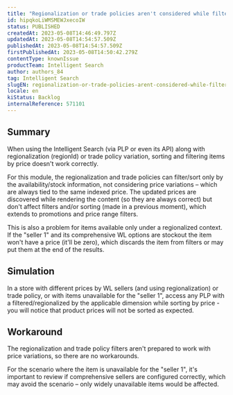 ```yaml
---
title: "Regionalization or trade policies aren't considered while filtering or sorting items by price"
id: hipqkoLiWMSMEWJxecoIW
status: PUBLISHED
createdAt: 2023-05-08T14:46:49.797Z
updatedAt: 2023-05-08T14:54:57.509Z
publishedAt: 2023-05-08T14:54:57.509Z
firstPublishedAt: 2023-05-08T14:50:42.279Z
contentType: knownIssue
productTeam: Intelligent Search
author: authors_84
tag: Intelligent Search
slugEN: regionalization-or-trade-policies-arent-considered-while-filtering-or
locale: en
kiStatus: Backlog
internalReference: 571101
---
```


## Summary

When using the Intelligent Search (via PLP or even its API) along with regionalization (regionId) or trade policy variation, sorting and filtering items by price doesn't work correctly.

For this module, the regionalization and trade policies can filter/sort only by the availability/stock information, not considering price variations – which are always tied to the same indexed price. The updated prices are discovered while rendering the content (so they are always correct) but don't affect filters and/or sorting (made in a previous moment), which extends to promotions and price range filters.

This is also a problem for items available only under a regionalized context. If the "seller 1" and its comprehensive WL options are stockout the item won't have a price (it'll be zero), which discards the item from filters or may put them at the end of the results.

## Simulation

In a store with different prices by WL sellers (and using regionalization) or trade policy, or with items unavailable for the "seller 1", access any PLP with a filtered/regionalized by the applicable dimension while sorting by price - you will notice that product prices will not be sorted as expected.

## Workaround

The regionalization and trade policy filters aren't prepared to work with price variations, so there are no workarounds.

For the scenario where the item is unavailable for the "seller 1", it's important to review if comprehensive sellers are configured correctly, which may avoid the scenario – only widely unavailable items would be affected.


